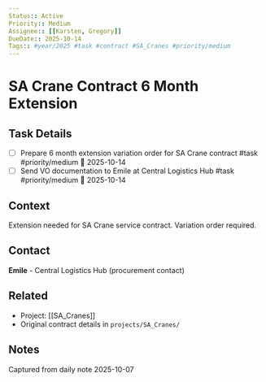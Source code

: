 ```yaml
---
Status:: Active
Priority:: Medium
Assignee:: [[Karsten, Gregory]]
DueDate:: 2025-10-14
Tags:: #year/2025 #task #contract #SA_Cranes #priority/medium
---
```


# SA Crane Contract 6 Month Extension

## Task Details
- [ ] Prepare 6 month extension variation order for SA Crane contract #task #priority/medium 📅 2025-10-14
- [ ] Send VO documentation to Emile at Central Logistics Hub #task #priority/medium 📅 2025-10-14

## Context
Extension needed for SA Crane service contract. Variation order required.

## Contact
**Emile** - Central Logistics Hub (procurement contact)

## Related
- Project: [[SA_Cranes]]
- Original contract details in `projects/SA_Cranes/`

## Notes
Captured from daily note 2025-10-07
